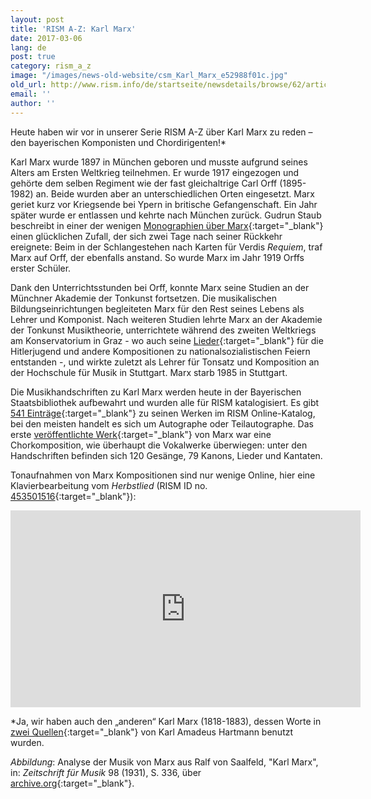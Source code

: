 ```yaml
---
layout: post
title: 'RISM A-Z: Karl Marx'
date: 2017-03-06
lang: de
post: true
category: rism_a_z
image: "/images/news-old-website/csm_Karl_Marx_e52988f01c.jpg"
old_url: http://www.rism.info/de/startseite/newsdetails/browse/62/article/64/rism-a-z-karl-marx.html
email: ''
author: ''
---
```


Heute haben wir vor in unserer Serie RISM A-Z über Karl Marx zu reden – den bayerischen Komponisten und Chordirigenten!\*

Karl Marx wurde 1897 in München geboren und musste aufgrund seines Alters am Ersten Weltkrieg teilnehmen. Er wurde 1917 eingezogen und gehörte dem selben Regiment wie der fast gleichaltrige Carl Orff (1895-1982) an. Beide wurden aber an unterschiedlichen Orten eingesetzt. Marx geriet kurz vor Kriegsende bei Ypern in britische Gefangenschaft. Ein Jahr später wurde er entlassen und kehrte nach München zurück. Gudrun Staub beschreibt in einer der wenigen [Monographien über Marx](http://www.worldcat.org/oclc/611203635){:target="_blank"} einen glücklichen Zufall, der sich zwei Tage nach seiner Rückkehr ereignete: Beim in der Schlangestehen nach Karten für Verdis _Requiem_, traf Marx auf Orff, der ebenfalls anstand. So wurde Marx im Jahr 1919 Orffs erster Schüler.

Dank den Unterrichtsstunden bei Orff, konnte Marx seine Studien an der Münchner Akademie der Tonkunst fortsetzen. Die musikalischen Bildungseinrichtungen begleiteten Marx für den Rest seines Lebens als Lehrer und Komponist. Nach weiteren Studien lehrte Marx an der Akademie der Tonkunst Musiktheorie, unterrichtete während des zweiten Weltkriegs am Konservatorium in Graz - wo auch seine [Lieder](https://books.google.de/books?id=2UrnCwAAQBAJ&lpg=PP1&hl=de&pg=PA138#v=snippet&q=%22karl%20marx%22&f=false){:target="_blank"} für die Hitlerjugend und andere Kompositionen zu nationalsozialistischen Feiern entstanden -, und wirkte zuletzt als Lehrer für Tonsatz und Komposition an der Hochschule für Musik in Stuttgart. Marx starb 1985 in Stuttgart.

Die Musikhandschriften zu Karl Marx werden heute in der Bayerischen Staatsbibliothek aufbewahrt und wurden alle für RISM katalogisiert. Es gibt [541 Einträge](https://opac.rism.info/search?View=rism&author=118731521){:target="_blank"} zu seinen Werken im RISM Online-Katalog, bei den meisten handelt es sich um Autographe oder Teilautographe. Das erste [veröffentlichte Werk](https://opac.rism.info/search?id=453501331){:target="_blank"} von Marx war eine Chorkomposition, wie überhaupt die Vokalwerke überwiegen: unter den Handschriften befinden sich 120 Gesänge, 79 Kanons, Lieder und Kantaten.


Tonaufnahmen von Marx Kompositionen sind nur wenige Online, hier eine Klavierbearbeitung vom _Herbstlied_ (RISM ID no. [453501516](https://opac.rism.info/search?id=453501516){:target="_blank"}):

<iframe width="560" height="315" src="https://www.youtube.com/embed/iFLGKH40OQc" frameborder="0" allowfullscreen></iframe>

\*Ja, wir haben auch den „anderen“ Karl Marx (1818-1883), dessen Worte in [zwei Quellen](https://opac.rism.info/search?id=456081447){:target="_blank"} von Karl Amadeus Hartmann benutzt wurden.


_Abbildung_: Analyse der Musik von Marx aus Ralf von Saalfeld, "Karl Marx", in: _Zeitschrift für Musik_ 98 (1931), S. 336, über [archive.org](https://archive.org/stream/NeueZeitschriftFuerMusik1931Jg98#page/n427/mode/2up){:target="_blank"}.


